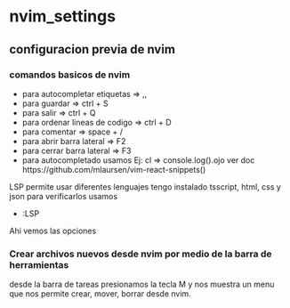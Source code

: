 # nvim_settings

<h2> configuracion previa de nvim </h2>

<h3>comandos basicos de nvim</h3>


<ul>
<li> para autocompletar etiquetas => ,,</li>
<li>para guardar => ctrl + S</li>
<li>para salir => ctrl + Q</li>
<li>para ordenar lineas de codigo => ctrl + D</li>
<li>para comentar => space + /</li>
<li>para abrir barra lateral => F2 </li>
<li>para cerrar barra lateral => F3 </li>
<li>para autocompletado usamos <tab> Ej: cl => console.log().ojo ver doc https://github.com/mlaursen/vim-react-snippets()</li>
</ul>

<p>
LSP permite usar diferentes lenguajes tengo instalado tsscript, html, css y json
para verificarlos usamos 

<ul><li> :LSP </li></ul>
Ahi vemos las opciones
</P>


<h3>Crear archivos nuevos desde nvim por medio de la barra de herramientas</h3>
<p>desde la barra de tareas presionamos la tecla M y nos muestra un menu 
que nos permite crear, mover, borrar desde nvim.</p>

